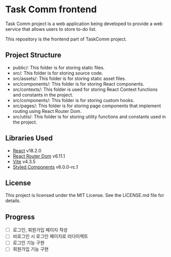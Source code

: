 # Task Comm frontend

Task Comm project is a web application being developed to provide a web service that allows users to store to-do list.

This repository is the frontend part of TaskComm project.

## Project Structure

- public/: This folder is for storing static files.
- src/: This folder is for storing source code.
- src/assets/: This folder is for storing static asset files.
- src/components/: This folder is for storing React components.
- src/contexts/: This folder is used for storing React Context functions and constants in the project.
- src/components/: This folder is for storing custom hooks.
- src/pages/: This folder is for storing page components that implement routing using React Router Dom.
- src/utils/: This folder is for storing utility functions and constants used in the project.

## Libraries Used

- [React](https://react.dev/) v18.2.0
- [React Router Dom](https://reactrouter.com/en/6.10.0) v6.11.1
- [Vite](https://vitejs.dev/) v4.3.5
- [Styled Components](https://styled-components.com/) v6.0.0-rc.1

## License

This project is licensed under the MIT License. See the LICENSE.md file for details.

## Progress

- [ ] 로그인, 회원가입 페이지 작성
- [ ] 비로그인 시 로그인 페이지로 리다이렉트
- [ ] 로그인 기능 구현
- [ ] 회원가입 기능 구현
